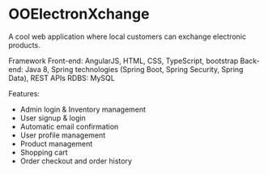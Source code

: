# OOElectronXchange
A cool web application where local customers can exchange electronic products.
 
Framework
Front-end: AngularJS, HTML, CSS, TypeScript, bootstrap
Back-end: Java 8, Spring technologies (Spring Boot, Spring Security, Spring Data), REST APIs
RDBS: MySQL
 
Features:
- Admin login & Inventory management
- User signup & login
- Automatic email confirmation
- User profile management
- Product management
- Shopping cart 
- Order checkout and order history


